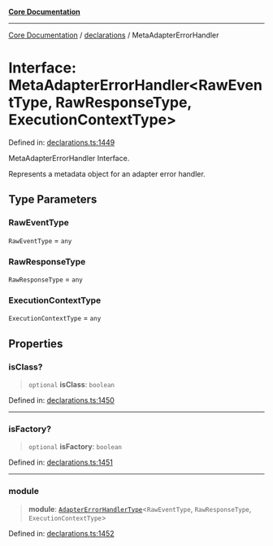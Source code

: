 [**Core Documentation**](../../README.md)

***

[Core Documentation](../../README.md) / [declarations](../README.md) / MetaAdapterErrorHandler

# Interface: MetaAdapterErrorHandler\<RawEventType, RawResponseType, ExecutionContextType\>

Defined in: [declarations.ts:1449](https://github.com/stonemjs/core/blob/e2fddc9518734748c09a72d4b4064dd1d4c1288c/src/declarations.ts#L1449)

MetaAdapterErrorHandler Interface.

Represents a metadata object for an adapter error handler.

## Type Parameters

### RawEventType

`RawEventType` = `any`

### RawResponseType

`RawResponseType` = `any`

### ExecutionContextType

`ExecutionContextType` = `any`

## Properties

### isClass?

> `optional` **isClass**: `boolean`

Defined in: [declarations.ts:1450](https://github.com/stonemjs/core/blob/e2fddc9518734748c09a72d4b4064dd1d4c1288c/src/declarations.ts#L1450)

***

### isFactory?

> `optional` **isFactory**: `boolean`

Defined in: [declarations.ts:1451](https://github.com/stonemjs/core/blob/e2fddc9518734748c09a72d4b4064dd1d4c1288c/src/declarations.ts#L1451)

***

### module

> **module**: [`AdapterErrorHandlerType`](../type-aliases/AdapterErrorHandlerType.md)\<`RawEventType`, `RawResponseType`, `ExecutionContextType`\>

Defined in: [declarations.ts:1452](https://github.com/stonemjs/core/blob/e2fddc9518734748c09a72d4b4064dd1d4c1288c/src/declarations.ts#L1452)
